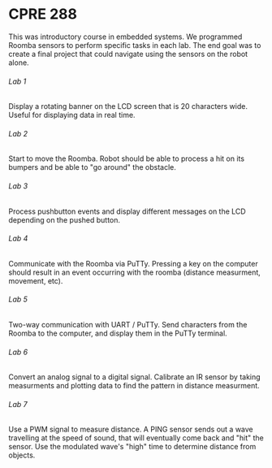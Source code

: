 # CPRE 288
This was introductory course in embedded systems. We programmed Roomba sensors to perform specific tasks in each lab. The end goal was to create a final project that could navigate using the sensors on the robot alone.

###### Lab 1
Display a rotating banner on the LCD screen that is 20 characters wide. Useful for displaying data in real time.

###### Lab 2
Start to move the Roomba. Robot should be able to process a hit on its bumpers and be able to "go around" the obstacle.

###### Lab 3
Process pushbutton events and display different messages on the LCD depending on the pushed button.

###### Lab 4
Communicate with the Roomba via PuTTy. Pressing a key on the computer should result in an event occurring with the roomba (distance measurment, movement, etc).

###### Lab 5
Two-way communication with UART / PuTTy. Send characters from the Roomba to the computer, and display them in the PuTTy terminal.

###### Lab 6
Convert an analog signal to a digital signal. Calibrate an IR sensor by taking measurments and plotting data to find the pattern in distance measurment.

###### Lab 7
Use a PWM signal to measure distance. A PING sensor sends out a wave travelling at the speed of sound, that will eventually come back and "hit" the sensor. Use the modulated wave's "high" time to determine distance from objects.
